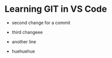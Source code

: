 # Learning GIT in VS Code

- second change for a commit
- third changeee

- another line
- huehuehue